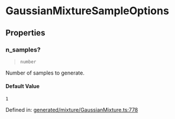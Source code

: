 # GaussianMixtureSampleOptions

## Properties

### n\_samples?

> `number`

Number of samples to generate.

#### Default Value

`1`

Defined in:  [generated/mixture/GaussianMixture.ts:778](https://github.com/transitive-bullshit/scikit-learn-ts/blob/b59c1ff/packages/sklearn/src/generated/mixture/GaussianMixture.ts#L778)
